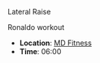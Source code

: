 Lateral Raise

Ronaldo workout

- **Location**: [MD Fitness](https://goo.gl/maps/meaB1ZjtBYJcRwzs9)
- **Time**: 06:00